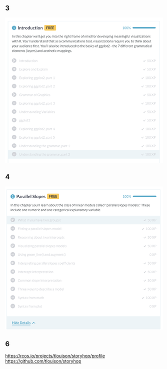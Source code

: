 
## 3 
![alt text](three.png)
## 4
![alt text](four.png)

## 6
https://rcos.io/projects/tlouison/storyhop/profile
https://github.com/tlouison/storyhop
